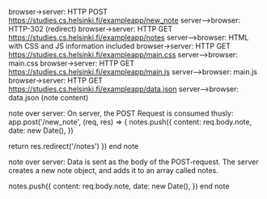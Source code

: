 browser->server: HTTP POST https://studies.cs.helsinki.fi/exampleapp/new_note
server-->browser: HTTP-302 (redirect)
browser->server: HTTP GET https://studies.cs.helsinki.fi/exampleapp/notes
server-->browser: HTML with CSS and JS information included
browser->server: HTTP GET https://studies.cs.helsinki.fi/exampleapp/main.css
server-->browser: main.css
browser->server: HTTP GET https://studies.cs.helsinki.fi/exampleapp/main.js
server-->browser: main.js
browser->server: HTTP GET https://studies.cs.helsinki.fi/exampleapp/data.json
server-->browser: data.json (note content)

note over server:
On server, the POST Request is consumed thusly:
app.post('/new_note', (req, res) => {
notes.push({
content: req.body.note,
date: new Date(),
})

return res.redirect('/notes')
})
end note

note over server:
Data is sent as the body of the POST-request.
The server creates a new note object, and adds it to an array called notes.

notes.push({
content: req.body.note,
date: new Date(),
})
end note
